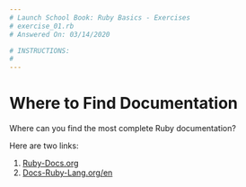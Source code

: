```yaml
---
# Launch School Book: Ruby Basics - Exercises
# exercise_01.rb 
# Answered On: 03/14/2020

# INSTRUCTIONS:
# 
---
```


# Where to Find Documentation

Where can you find the most complete Ruby documentation?

Here are two links: 
1. [Ruby-Docs.org](https://ruby-doc.org/)
2. [Docs-Ruby-Lang.org/en](https://docs.ruby-lang.org/en/)
